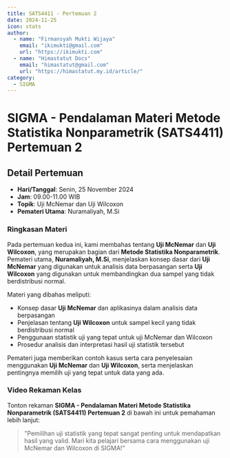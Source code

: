 ```yaml
--- 
title: SATS4411 - Pertemuan 2
date: 2024-11-25
icon: stats
author:
  - name: "Firmansyah Mukti Wijaya"
    email: "ikimukti@gmail.com"
    url: "https://ikimukti.com"
  - name: "Himastatut Docs"
    email: "himastatut@gmail.com"
    url: "https://himastatut.my.id/article/"
category:
  - SIGMA
--- 
```


# SIGMA - Pendalaman Materi Metode Statistika Nonparametrik (SATS4411) Pertemuan 2

## Detail Pertemuan

- **Hari/Tanggal**: Senin, 25 November 2024
- **Jam**: 09.00-11.00 WIB
- **Topik**: Uji McNemar dan Uji Wilcoxon
- **Pemateri Utama**: Nuramaliyah, M.Si

### Ringkasan Materi
Pada pertemuan kedua ini, kami membahas tentang **Uji McNemar** dan **Uji Wilcoxon**, yang merupakan bagian dari **Metode Statistika Nonparametrik**. Pemateri utama, **Nuramaliyah, M.Si**, menjelaskan konsep dasar dari **Uji McNemar** yang digunakan untuk analisis data berpasangan serta **Uji Wilcoxon** yang digunakan untuk membandingkan dua sampel yang tidak berdistribusi normal.

Materi yang dibahas meliputi:
- Konsep dasar **Uji McNemar** dan aplikasinya dalam analisis data berpasangan
- Penjelasan tentang **Uji Wilcoxon** untuk sampel kecil yang tidak berdistribusi normal
- Penggunaan statistik uji yang tepat untuk uji McNemar dan Wilcoxon
- Prosedur analisis dan interpretasi hasil uji statistik tersebut

Pemateri juga memberikan contoh kasus serta cara penyelesaian menggunakan **Uji McNemar** dan **Uji Wilcoxon**, serta menjelaskan pentingnya memilih uji yang tepat untuk data yang ada.

### Video Rekaman Kelas
Tonton rekaman **SIGMA - Pendalaman Materi Metode Statistika Nonparametrik (SATS4411) Pertemuan 2** di bawah ini untuk pemahaman lebih lanjut:

<VidStack
  src="https://www.youtube.com/watch?v=-nvxlwlKyq8"
  title="SIGMA - Pendalaman Materi Metode Statistika Nonparametrik (SATS4411) Pertemuan 2"
/>

> "Pemilihan uji statistik yang tepat sangat penting untuk mendapatkan hasil yang valid. Mari kita pelajari bersama cara menggunakan uji McNemar dan Wilcoxon di SIGMA!"


<GitContributors />
<GitChangelog />